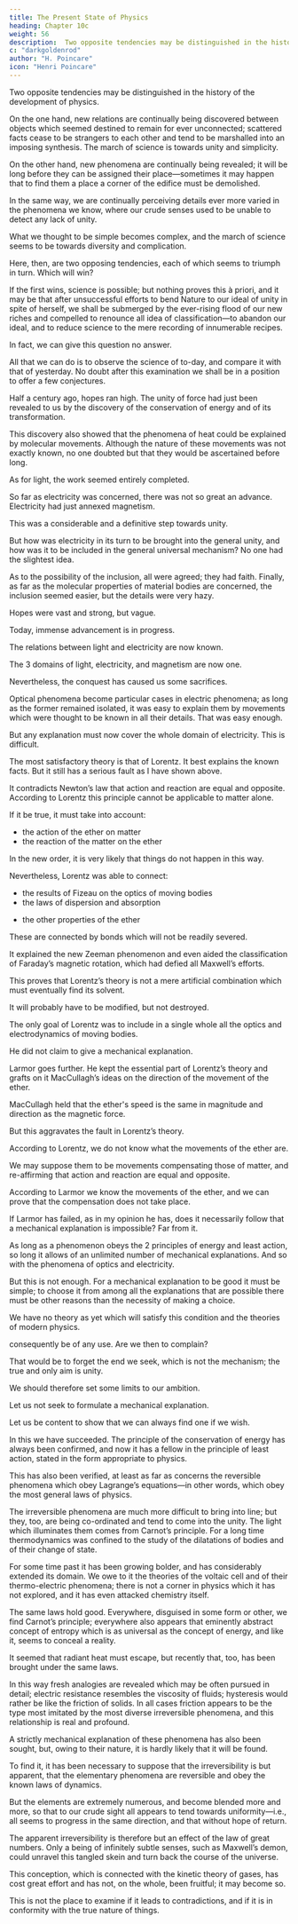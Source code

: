 ```yaml
---
title: The Present State of Physics
heading: Chapter 10c
weight: 56
description:  Two opposite tendencies may be distinguished in the history of the development of physics.
c: "darkgoldenrod"
author: "H. Poincare"
icon: "Henri Poincare"
---
```




Two opposite tendencies may be distinguished in the history of the development of physics.

On the one hand, new relations are continually being discovered between objects which seemed destined to remain for ever unconnected; scattered facts cease to be strangers to each other and tend to be marshalled into an imposing synthesis. The march of science is towards unity and simplicity.

On the other hand, new phenomena are continually being revealed; it will be long before they can be assigned their place—sometimes it may happen that to find them a place a corner of the edifice must be demolished.  


In the same way, we are continually perceiving details ever more varied in the phenomena we know, where our crude senses used to be unable to detect any lack of unity. 

What we thought to be simple becomes complex, and the march of science seems to be towards diversity and complication.

Here, then, are two opposing tendencies, each of which seems to triumph in turn. Which will win? 

If the first wins, science is possible; but nothing proves this à priori, and it may be that after unsuccessful efforts to bend Nature to our ideal of unity in spite of herself, we shall be submerged by the ever-rising flood of our new riches and compelled to renounce all idea
of classification—to abandon our ideal, and to reduce science to the mere recording of innumerable recipes.

In fact, we can give this question no answer. 

All that we can do is to observe the science of to-day, and compare it with that of yesterday. No doubt after this examination we shall be in a position to offer a few conjectures. 

Half a century ago, hopes ran high. The unity of force had just been revealed to us by the discovery of the conservation of energy and of its transformation.

This discovery also showed that the phenomena of heat could be explained by molecular movements. Although the nature of these movements was not exactly known, no one doubted but that they would be ascertained before long. 

As for light, the work seemed entirely completed.

So far as electricity was concerned, there was not so great an advance. Electricity had just annexed magnetism.

This was a considerable and a definitive step towards unity. 

But how was electricity in its turn to be brought into the general unity, and how was it to be included in the general universal mechanism? No one had the slightest idea. 

As to the possibility of the inclusion, all were agreed; they had faith. Finally, as far as the molecular properties of material bodies are concerned, the inclusion
seemed easier, but the details were very hazy. 

Hopes were vast and strong, but vague.

Today, immense advancement is in progress. 

The relations between light and electricity are now known. 

The 3 domains of light, electricity, and magnetism are now one.

Nevertheless, the conquest has caused us some sacrifices. 

Optical phenomena become particular cases in electric phenomena; as long as the former remained isolated, it was easy to explain them by movements which were thought to be known in all their details. That was easy enough.

But any explanation must now cover the whole domain of electricity. This is difficult.

The most satisfactory theory is that of Lorentz. It best explains the known facts. But it still has a serious fault as I have shown above.

<!-- , the one that throws into relief the greatest number of known relations, the one in which we find most traces of definitive construction.  -->

It contradicts Newton’s law that action and reaction are equal and opposite. According to Lorentz this principle cannot be applicable to matter alone. 

If it be true, it must take into account:
- the action of the ether on matter
- the reaction of the matter on the ether

In the new order, it is very likely that things do not happen in this way.

Nevertheless, Lorentz was able to connect:
- the results of Fizeau on the optics of moving bodies
- the laws of dispersion and absorption
<!-- connected with each other and with  -->
- the other properties of the ether

These are connected by bonds which will not be readily severed.

It explained the new Zeeman phenomenon and even aided the classification of Faraday’s magnetic rotation, which had defied all Maxwell’s efforts. 

This proves that Lorentz’s theory is not a mere artificial combination which must eventually find its solvent. 

It will probably have to be modified, but not destroyed. 

The only goal of Lorentz was to include in a single whole all the optics and electrodynamics of moving bodies. 

He did not claim to give a mechanical explanation. 

Larmor goes further. He kept the essential part of Lorentz’s theory and grafts on it MacCullagh’s ideas on the direction of the movement of the ether. 

MacCullagh held that the ether's speed is the same in magnitude and direction as the magnetic force. 

But this aggravates the fault in Lorentz’s theory. 

According to Lorentz, we do not know what the movements of the ether are. 

We may suppose them to be movements compensating those of matter, and re-affirming that action and reaction are equal and opposite.

According to Larmor we know the movements of the ether, and we can prove that the compensation does not take place.

If Larmor has failed, as in my opinion he has, does it necessarily follow that a mechanical explanation is impossible? Far from it.

As long as a phenomenon obeys the 2 principles of energy and least action, so long it allows of an unlimited number of mechanical explanations. And so with the phenomena of optics and electricity.

But this is not enough. For a mechanical explanation to be good it must be simple; to choose it from among all the explanations that are possible there must be other reasons than the necessity of making a choice. 

We have no theory as yet which will satisfy this condition and the theories of modern physics.

consequently be of any use. Are we then to complain?

That would be to forget the end we seek, which is not the mechanism; the true and only aim is unity.


We should therefore set some limits to our ambition.

Let us not seek to formulate a mechanical explanation.

Let us be content to show that we can always find one if we wish. 

In this we have succeeded. The principle of the conservation of energy has always been confirmed, and now it has a fellow in the principle of least action, stated in the form appropriate to physics. 

This has also been verified, at least as far as concerns the reversible phenomena which obey Lagrange’s equations—in other words, which obey the most general laws of physics. 

The irreversible phenomena are much more difficult to bring into line; but they, too, are being co-ordinated and tend to come into the unity. The light which illuminates them comes from Carnot’s principle. For a long time thermodynamics was confined to the study of the dilatations of bodies and of their change of state. 

For some time past it has been growing bolder, and has considerably extended its domain. We owe to it the theories of the voltaic cell and of their thermo-electric phenomena; there is not a corner in physics which it has not explored, and it has even attacked chemistry itself. 

The same laws hold good. Everywhere, disguised in some form or other, we find Carnot’s principle; everywhere also appears that eminently abstract concept of entropy which is as universal as the concept of energy, and like it, seems to conceal a reality. 

It seemed that radiant heat must escape, but recently that, too, has been brought under the same laws.

In this way fresh analogies are revealed which may be often pursued in detail; electric resistance resembles the viscosity of fluids; hysteresis would rather be like the friction of solids. In all cases friction appears to be the type most imitated by the most diverse irreversible phenomena, and this relationship is real and profound.

A strictly mechanical explanation of these phenomena has also been sought, but, owing to their nature, it is hardly likely that it will be found. 

To find it, it has been necessary to suppose that the irreversibility is but apparent, that the elementary phenomena are reversible and obey the known laws of dynamics.

But the elements are extremely numerous, and become blended more and more, so that to our crude sight all appears to tend towards uniformity—i.e., all seems to progress in the same direction, and that without hope of return. 

The apparent irreversibility is therefore but an effect of the law of great numbers. Only a being of infinitely subtle senses, such as Maxwell’s demon, could unravel this tangled skein and turn back the course of the universe.

This conception, which is connected with the kinetic theory of gases, has cost great effort and has not, on the whole, been fruitful; it may become so. 

This is not the place to examine if it leads to contradictions, and if it is in conformity with the true nature of things.


